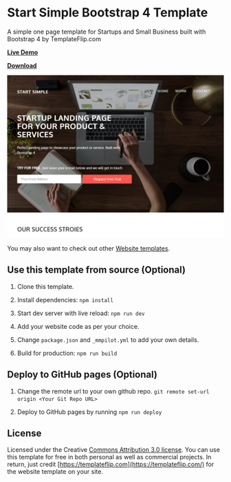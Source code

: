 # Start Simple Bootstrap 4 Template
A simple one page template for Startups and Small Business built with Bootstrap 4 by TemplateFlip.com

**[Live Demo](https://templateflip.com/demo/?template=start-simple)**

**[Download](https://templateflip.com/templates/start-simple/)**

<a href="https://templateflip.com/templates/start-simple/"><img src="https://raw.githubusercontent.com/templateflip/start-simple/master/assets/images/start-simple-screenshot.jpg" alt="Start Simple template screenshot"><img></a>

You may also want to check out other [Website templates](https://templateflip.com/templates/).

## Use this template from source (Optional)

1. Clone this template.

2. Install dependencies: ``npm install``

3. Start dev server with live reload: ``npm run dev``

4. Add your website code as per your choice.

5. Change ``package.json`` and ``_mmpilot.yml`` to add your own details.

5. Build for production: ``npm run build``

## Deploy to GitHub pages (Optional)

1. Change the remote url to your own github repo. ``git remote set-url origin <Your Git Repo URL>``

2. Deploy to GitHub pages by running ``npm run deploy``

## License

Licensed under the Creative [Commons Attribution 3.0 license](http://creativecommons.org/licenses/by/3.0/).
You can use this template for free in both personal as well as commercial projects. In return, just credit [https://templateflip.com](https://templateflip.com/) for the website template on your site.